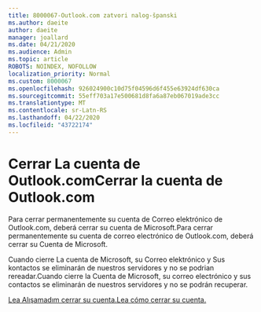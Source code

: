 ```yaml
---
title: 8000067-Outlook.com zatvori nalog-španski
ms.author: daeite
author: daeite
manager: joallard
ms.date: 04/21/2020
ms.audience: Admin
ms.topic: article
ROBOTS: NOINDEX, NOFOLLOW
localization_priority: Normal
ms.custom: 8000067
ms.openlocfilehash: 926024900c10d75f04596d6f455e63924df630ca
ms.sourcegitcommit: 55eff703a17e500681d8fa6a87eb067019ade3cc
ms.translationtype: MT
ms.contentlocale: sr-Latn-RS
ms.lasthandoff: 04/22/2020
ms.locfileid: "43722174"
---
```

# <a name="cerrar-la-cuenta-de-outlookcom"></a><span data-ttu-id="78819-102">Cerrar La cuenta de Outlook.com</span><span class="sxs-lookup"><span data-stu-id="78819-102">Cerrar la cuenta de Outlook.com</span></span>

<span data-ttu-id="78819-103">Para cerrar permanentemente su cuenta de Correo elektrónico de Outlook.com, deberá cerrar su cuenta de Microsoft.</span><span class="sxs-lookup"><span data-stu-id="78819-103">Para cerrar permanentemente su cuenta de correo electrónico de Outlook.com, deberá cerrar su Cuenta de Microsoft.</span></span>

<span data-ttu-id="78819-104">Cuando cierre La cuenta de Microsoft, su Correo elektrónico y Sus kontactos se eliminarán de nuestros servidores y no se podrian rereadar.</span><span class="sxs-lookup"><span data-stu-id="78819-104">Cuando cierre la Cuenta de Microsoft, su correo electrónico y sus contactos se eliminarán de nuestros servidores y no se podrán recuperar.</span></span>

[<span data-ttu-id="78819-105">Lea Alışamadım cerrar su cuenta.</span><span class="sxs-lookup"><span data-stu-id="78819-105">Lea cómo cerrar su cuenta.</span></span>](https://support.office.com/es-es/article/cerrar-la-cuenta-de-outlook-com-564b801e-2a47-4cb2-afa8-12ead3185038?ui=es-ES&rs=es-ES&ad=ES?wt.mc_id=Office_Outlook_com_Alchemy)